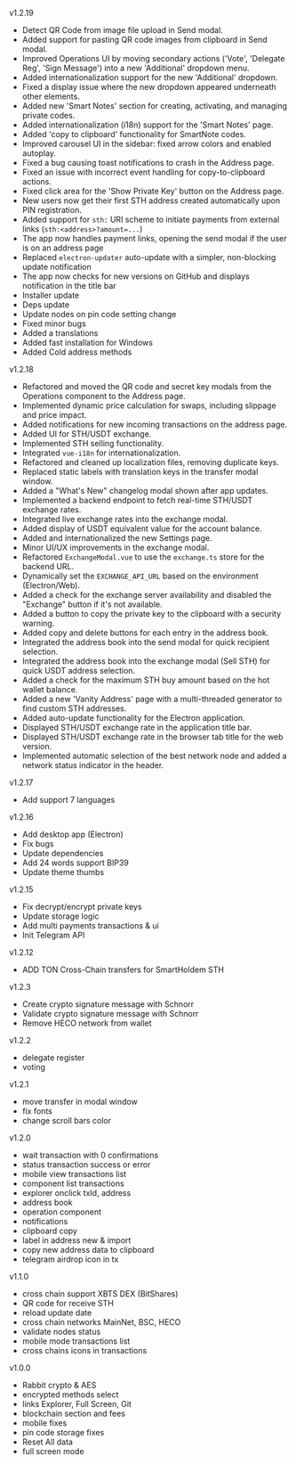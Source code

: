 v1.2.19
- Detect QR Code from image file upload in Send modal.
- Added support for pasting QR code images from clipboard in Send modal.
- Improved Operations UI by moving secondary actions ('Vote', 'Delegate Reg', 'Sign Message') into a new 'Additional' dropdown menu.
- Added internationalization support for the new 'Additional' dropdown.
- Fixed a display issue where the new dropdown appeared underneath other elements.
- Added new 'Smart Notes' section for creating, activating, and managing private codes.
- Added internationalization (i18n) support for the 'Smart Notes' page.
- Added 'copy to clipboard' functionality for SmartNote codes.
- Improved carousel UI in the sidebar: fixed arrow colors and enabled autoplay.
- Fixed a bug causing toast notifications to crash in the Address page.
- Fixed an issue with incorrect event handling for copy-to-clipboard actions.
- Fixed click area for the 'Show Private Key' button on the Address page.
- New users now get their first STH address created automatically upon PIN registration.
- Added support for `sth:` URI scheme to initiate payments from external links (`sth:<address>?amount=...`)
- The app now handles payment links, opening the send modal if the user is on an address page
- Replaced `electron-updater` auto-update with a simpler, non-blocking update notification
- The app now checks for new versions on GitHub and displays notification in the title bar
- Installer update
- Deps update
- Update nodes on pin code setting change
- Fixed minor bugs
- Added a translations
- Added fast installation for Windows
- Added Cold address methods

v1.2.18
- Refactored and moved the QR code and secret key modals from the Operations component to the Address page.
- Implemented dynamic price calculation for swaps, including slippage and price impact.
- Added notifications for new incoming transactions on the address page.
- Added UI for STH/USDT exchange.
- Implemented STH selling functionality.
- Integrated `vue-i18n` for internationalization.
- Refactored and cleaned up localization files, removing duplicate keys.
- Replaced static labels with translation keys in the transfer modal window.
- Added a "What's New" changelog modal shown after app updates.
- Implemented a backend endpoint to fetch real-time STH/USDT exchange rates.
- Integrated live exchange rates into the exchange modal.
- Added display of USDT equivalent value for the account balance.
- Added and internationalized the new Settings page.
- Minor UI/UX improvements in the exchange modal.
- Refactored `ExchangeModal.vue` to use the `exchange.ts` store for the backend URL.
- Dynamically set the `EXCHANGE_API_URL` based on the environment (Electron/Web).
- Added a check for the exchange server availability and disabled the "Exchange" button if it's not available.
- Added a button to copy the private key to the clipboard with a security warning.
- Added copy and delete buttons for each entry in the address book.
- Integrated the address book into the send modal for quick recipient selection.
- Integrated the address book into the exchange modal (Sell STH) for quick USDT address selection.
- Added a check for the maximum STH buy amount based on the hot wallet balance.
- Added a new 'Vanity Address' page with a multi-threaded generator to find custom STH addresses.
- Added auto-update functionality for the Electron application.
- Displayed STH/USDT exchange rate in the application title bar.
- Displayed STH/USDT exchange rate in the browser tab title for the web version.
- Implemented automatic selection of the best network node and added a network status indicator in the header.

v1.2.17
- Add support 7 languages

v1.2.16
- Add desktop app (Electron)
- Fix bugs
- Update dependencies
- Add 24 words support BIP39 
- Update theme thumbs

v1.2.15
- Fix decrypt/encrypt private keys
- Update storage logic
- Add multi payments transactions & ui
- Init Telegram API

v1.2.12
- ADD TON Cross-Chain transfers for SmartHoldem STH

v1.2.3
- Create crypto signature message with Schnorr
- Validate crypto signature message with Schnorr
- Remove HECO network from wallet

v1.2.2
- delegate register
- voting

v1.2.1
- move transfer in modal window
- fix fonts
- change scroll bars color

v1.2.0
- wait transaction with 0 confirmations
- status transaction success or error
- mobile view transactions list
- component list transactions
- explorer onclick txId, address
- address book
- operation component
- notifications
- clipboard copy
- label in address new & import
- copy new address data to clipboard
- telegram airdrop icon in tx

v1.1.0
- cross chain support XBTS DEX (BitShares) 
- QR code for receive STH
- reload update date
- cross chain networks MainNet, BSC, HECO
- validate nodes status
- mobile mode transactions list
- cross chains icons in transactions

v1.0.0

- Rabbit crypto & AES
- encrypted methods select
- links Explorer, Full Screen, Git 
- blockchain section and fees
- mobile fixes
- pin code storage fixes
- Reset All data
- full screen mode

